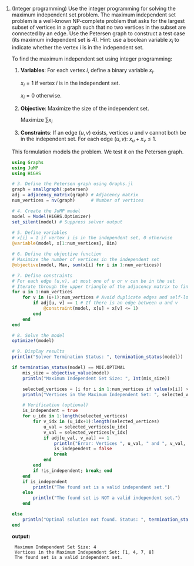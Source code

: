 1. (Integer programming) Use the integer programming for solving the maximum independent set problem. The maximum independent set problem is a well-known NP-complete problem that asks for the largest subset of vertices in a graph such that no two vertices in the subset are connected by an edge. Use the Petersen graph to construct a test case (its maximum independent set is 4). Hint: use a boolean variable $x_i$ to indicate whether the vertex $i$ is in the independent set.

    To find the maximum independent set using integer programming:

    1.  **Variables**: For each vertex $i$, define a binary variable $x_i$.

        $x_i = 1$ if vertex $i$ is in the independent set.

        $x_i = 0$ otherwise.

    2.  **Objective**: 
        Maximize the size of the independent set.

        Maximize $\sum x_i$

    3.  **Constraints**: If an edge $(u,v)$ exists, vertices $u$ and $v$ cannot both be in the independent set.
        For each edge $(u,v)$:
        $x_u + x_v \le 1$.

    This formulation models the problem. We test it on the Petersen graph.

    ```julia
    using Graphs
    using JuMP
    using HiGHS

    # 3. Define the Petersen graph using Graphs.jl
    graph = smallgraph(:petersen)
    adj = adjacency_matrix(graph) # Adjacency matrix
    num_vertices = nv(graph)      # Number of vertices

    # 4. Create the JuMP model
    model = Model(HiGHS.Optimizer)
    set_silent(model) # Suppress solver output

    # 5. Define variables
    # x[i] = 1 if vertex i is in the independent set, 0 otherwise
    @variable(model, x[1:num_vertices], Bin)

    # 6. Define the objective function
    # Maximize the number of vertices in the independent set
    @objective(model, Max, sum(x[i] for i in 1:num_vertices))

    # 7. Define constraints
    # For each edge (u,v), at most one of u or v can be in the set
    # Iterate through the upper triangle of the adjacency matrix to find edges
    for u in 1:num_vertices
        for v in (u+1):num_vertices # Avoid duplicate edges and self-loops
            if adj[u, v] == 1 # If there is an edge between u and v
                @constraint(model, x[u] + x[v] <= 1)
            end
        end
    end

    # 8. Solve the model
    optimize!(model)

    # 9. Display results
    println("Solver Termination Status: ", termination_status(model))

    if termination_status(model) == MOI.OPTIMAL
        mis_size = objective_value(model)
        println("Maximum Independent Set Size: ", Int(mis_size))

        selected_vertices = [i for i in 1:num_vertices if value(x[i]) > 0.5]
        println("Vertices in the Maximum Independent Set: ", selected_vertices)

        # Verification (optional)
        is_independent = true
        for u_idx in 1:length(selected_vertices)
            for v_idx in (u_idx+1):length(selected_vertices)
                u_val = selected_vertices[u_idx]
                v_val = selected_vertices[v_idx]
                if adj[u_val, v_val] == 1
                    println("Error: Vertices ", u_val, " and ", v_val, " are connected but both chosen.")
                    is_independent = false
                    break
                end
            end
            if !is_independent; break; end
        end
        if is_independent
            println("The found set is a valid independent set.")
        else
            println("The found set is NOT a valid independent set.")
        end

    else
        println("Optimal solution not found. Status: ", termination_status(model))
    end
    ```

    **output:**

        Maximum Independent Set Size: 4
        Vertices in the Maximum Independent Set: [1, 4, 7, 8]
        The found set is a valid independent set.